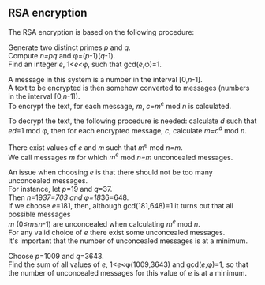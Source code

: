 ## RSA encryption

The RSA encryption is based on the following procedure:

Generate two distinct primes <var>p</var> and <var>q</var>.<br>Compute <var>n=pq</var> and &#x3C6;=(<var>p</var>-1)(<var>q</var>-1).<br>
Find an integer <var>e</var>, 1&lt;<var>e</var>&lt;&#x3C6;, such that gcd(<var>e</var>,&#x3C6;)=1.

A message in this system is a number in the interval [0,<var>n</var>-1].<br>
A text to be encrypted is then somehow converted to messages (numbers in the interval [0,<var>n</var>-1]).<br>
To encrypt the text,  for each message, <var>m</var>, <var>c</var>=<var>m</var><sup><var>e</var></sup> mod <var>n</var> is calculated.

To decrypt the text, the following procedure is needed: calculate <var>d</var> such that <var>ed</var>=1 mod &#x3C6;, then for each encrypted message, <var>c</var>, calculate <var>m=c<sup>d</sup></var> mod <var>n</var>.

There exist values of <var>e</var> and <var>m</var>  such that <var>m<sup>e</sup></var> mod <var>n=m</var>.<br>We call messages <var>m</var> for which <var>m<sup>e</sup></var> mod <var>n=m</var> unconcealed messages.

An issue when choosing <var>e</var> is that there should not be too many unconcealed messages.  <br>For instance, let <var>p</var>=19 and <var>q</var>=37.<br>
Then <var>n</var>=19*37=703 and &#x3C6;=18*36=648.<br>
If we choose <var>e</var>=181, then, although gcd(181,648)=1 it turns out that all possible messages<br><var>m</var> (0&#x2264;<var>m</var>&#x2264;<var>n</var>-1) are unconcealed when calculating <var>m<sup>e</sup></var> mod <var>n</var>.<br>
For any valid choice of <var>e</var> there exist some unconcealed messages.<br>
It&apos;s important that the number of unconcealed messages is at a minimum.

Choose <var>p</var>=1009 and <var>q</var>=3643.<br>
Find the sum of all values of <var>e</var>, 1&lt;<var>e</var>&lt;&#x3C6;(1009,3643) and gcd(<var>e</var>,&#x3C6;)=1, so that the number of unconcealed messages for this value of <var>e</var> is at a minimum.
